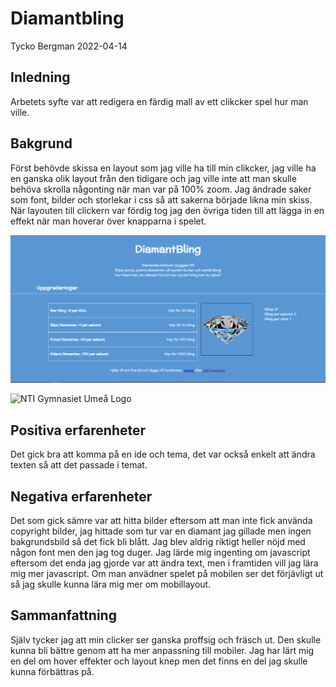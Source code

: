 # Diamantbling

Tycko Bergman 2022-04-14

## Inledning

Arbetets syfte var att redigera en färdig mall av ett clikcker spel hur man ville.

## Bakgrund

Först behövde skissa en layout som jag ville ha till min clikcker, jag ville ha en ganska olik layout från den tidigare och jag ville inte att man skulle behöva skrolla någonting när man var på 100% zoom. Jag ändrade saker som font, bilder och storlekar i css så att sakerna började likna min skiss. När layouten till clickern var fördig tog jag den övriga tiden till att lägga in en effekt när man hoverar över knapparna i spelet.

![Clicker](/img/Clicker.png)

![NTI Gymnasiet Umeå Logo](https://raw.githubusercontent.com/jensnti/Webbprojekt/master/mallar/nti_logo_white_umea.svg)

## Positiva erfarenheter

Det gick bra att komma på en ide och tema, det var också enkelt att ändra texten så att det passade i temat.

## Negativa erfarenheter

Det som gick sämre var att hitta bilder eftersom att man inte fick använda copyright bilder, jag hittade som tur var en diamant jag gillade men ingen bakgrundsbild så det fick bli blått. Jag blev aldrig riktigt heller nöjd med någon font men den jag tog duger. Jag lärde mig ingenting om javascript eftersom det enda jag gjorde var att ändra text, men i framtiden vill jag lära mig mer javascript. Om man anvädner spelet på mobilen ser det förjävligt ut så jag skulle kunna lära mig mer om mobillayout.

## Sammanfattning

Själv tycker jag att min clicker ser ganska proffsig och fräsch ut. Den skulle kunna bli bättre genom att ha mer anpassning till mobiler. Jag har lärt mig en del om hover effekter och layout knep men det finns en del jag skulle kunna förbättras på.